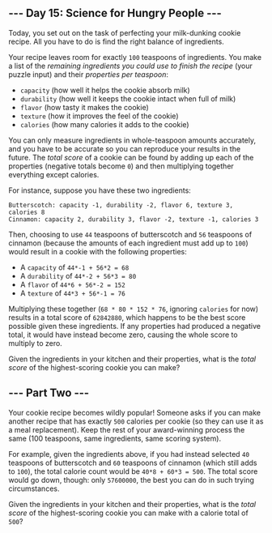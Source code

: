 --- Day 15: Science for Hungry People ---
-----------------------------------------

Today, you set out on the task of perfecting your milk-dunking cookie
recipe. All you have to do is find the right balance of ingredients.

Your recipe leaves room for exactly `100` teaspoons of ingredients. You
make a list of the *remaining ingredients you could use to finish the
recipe* (your puzzle input) and their *properties per teaspoon*:

-   `capacity` (how well it helps the cookie absorb milk)
-   `durability` (how well it keeps the cookie intact when full of milk)
-   `flavor` (how tasty it makes the cookie)
-   `texture` (how it improves the feel of the cookie)
-   `calories` (how many calories it adds to the cookie)

You can only measure ingredients in whole-teaspoon amounts accurately,
and you have to be accurate so you can reproduce your results in the
future. The *total score* of a cookie can be found by adding up each of
the properties (negative totals become `0`) and then multiplying
together everything except calories.

For instance, suppose you have <span
title="* I know what your preference is, but...">these two
ingredients</span>:

    Butterscotch: capacity -1, durability -2, flavor 6, texture 3, calories 8
    Cinnamon: capacity 2, durability 3, flavor -2, texture -1, calories 3

Then, choosing to use `44` teaspoons of butterscotch and `56` teaspoons
of cinnamon (because the amounts of each ingredient must add up to
`100`) would result in a cookie with the following properties:

-   A `capacity` of `44*-1 + 56*2 = 68`
-   A `durability` of `44*-2 + 56*3 = 80`
-   A `flavor` of `44*6 + 56*-2 = 152`
-   A `texture` of `44*3 + 56*-1 = 76`

Multiplying these together (`68 * 80 * 152 * 76`, ignoring `calories`
for now) results in a total score of `62842880`, which happens to be the
best score possible given these ingredients. If any properties had
produced a negative total, it would have instead become zero, causing
the whole score to multiply to zero.

Given the ingredients in your kitchen and their properties, what is the
*total score* of the highest-scoring cookie you can make?

--- Part Two ---
----------------

Your cookie recipe becomes wildly popular! Someone asks if you can make
another recipe that has exactly `500` calories per cookie (so they can
use it as a meal replacement). Keep the rest of your award-winning
process the same (100 teaspoons, same ingredients, same scoring system).

For example, given the ingredients above, if you had instead selected
`40` teaspoons of butterscotch and `60` teaspoons of cinnamon (which
still adds to `100`), the total calorie count would be
`40*8 + 60*3 = 500`. The total score would go down, though: only
`57600000`, the best you can do in such trying circumstances.

Given the ingredients in your kitchen and their properties, what is the
*total score* of the highest-scoring cookie you can make with a calorie
total of `500`?
